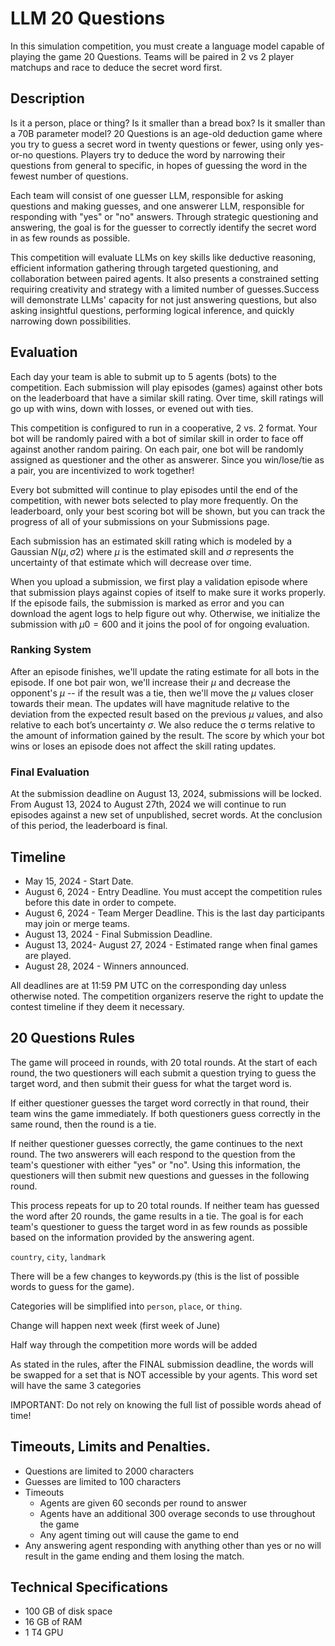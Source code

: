 # LLM 20 Questions

In this simulation competition, you must create a language model capable of
playing the game 20 Questions. Teams will be paired in 2 vs 2 player matchups and
race to deduce the secret word first.

## Description

Is it a person, place or thing? Is it smaller than a bread box? Is it smaller
than a 70B parameter model? 20 Questions is an age-old deduction game where you
try to guess a secret word in twenty questions or fewer, using only yes-or-no
questions. Players try to deduce the word by narrowing their questions from
general to specific, in hopes of guessing the word in the fewest number of questions.

Each team will consist of one guesser LLM, responsible for asking questions and
making guesses, and one answerer LLM, responsible for responding with "yes" or
"no" answers. Through strategic questioning and answering, the goal is for the
guesser to correctly identify the secret word in as few rounds as possible.

This competition will evaluate LLMs on key skills like deductive reasoning,
efficient information gathering through targeted questioning, and collaboration
between paired agents. It also presents a constrained setting requiring creativity
and strategy with a limited number of guesses.Success will demonstrate LLMs'
capacity for not just answering questions, but also asking insightful questions,
performing logical inference, and quickly narrowing down possibilities.

## Evaluation

Each day your team is able to submit up to 5 agents (bots) to the competition.
Each submission will play episodes (games) against other bots on the leaderboard
that have a similar skill rating. Over time, skill ratings will go up with wins,
down with losses, or evened out with ties.

This competition is configured to run in a cooperative, 2 vs. 2 format. Your bot
will be randomly paired with a bot of similar skill in order to face off against
another random pairing. On each pair, one bot will be randomly assigned as
questioner and the other as answerer. Since you win/lose/tie as a pair, you are
incentivized to work together!

Every bot submitted will continue to play episodes until the end of the competition,
with newer bots selected to play more frequently. On the leaderboard, only your
best scoring bot will be shown, but you can track the progress of all of your
submissions on your Submissions page.

Each submission has an estimated skill rating which is modeled by a Gaussian
$N(μ,σ2)$ where $μ$ is the estimated skill and $σ$ represents the uncertainty of
that estimate which will decrease over time.

When you upload a submission, we first play a validation episode where that
submission plays against copies of itself to make sure it works properly. If the
episode fails, the submission is marked as error and you can download the agent
logs to help figure out why. Otherwise, we initialize the submission with $μ0 = 600$
and it joins the pool of for ongoing evaluation.

### Ranking System

After an episode finishes, we'll update the rating estimate for all bots in the
episode. If one bot pair won, we'll increase their $μ$ and decrease the opponent's
$μ$ -- if the result was a tie, then we'll move the $μ$ values closer towards
their mean. The updates will have magnitude relative to the deviation from the
expected result based on the previous $μ$ values, and also relative to each bot’s
uncertainty $σ$. We also reduce the σ terms relative to the amount of information
gained by the result. The score by which your bot wins or loses an episode does
not affect the skill rating updates.

### Final Evaluation

At the submission deadline on August 13, 2024, submissions will be locked. From
August 13, 2024 to August 27th, 2024 we will continue to run episodes against a
new set of unpublished, secret words. At the conclusion of this period, the
leaderboard is final.

## Timeline

- May 15, 2024 - Start Date.
- August 6, 2024 - Entry Deadline. You must accept the competition rules before
  this date in order to compete.
- August 6, 2024 - Team Merger Deadline. This is the last day participants may
  join or merge teams.
- August 13, 2024 - Final Submission Deadline.
- August 13, 2024- August 27, 2024 - Estimated range when final games are played.
- August 28, 2024 - Winners announced.

All deadlines are at 11:59 PM UTC on the corresponding day unless otherwise noted.
The competition organizers reserve the right to update the contest timeline if
they deem it necessary.

## 20 Questions Rules

The game will proceed in rounds, with 20 total rounds. At the start of each round,
the two questioners will each submit a question trying to guess the target word,
and then submit their guess for what the target word is.

If either questioner guesses the target word correctly in that round, their team
wins the game immediately. If both questioners guess correctly in the same round,
then the round is a tie.

If neither questioner guesses correctly, the game continues to the next round.
The two answerers will each respond to the question from the team's questioner
with either "yes" or "no". Using this information, the questioners will then
submit new questions and guesses in the following round.

This process repeats for up to 20 total rounds. If neither team has guessed the
word after 20 rounds, the game results in a tie. The goal is for each team's
questioner to guess the target word in as few rounds as possible based on the
information provided by the answering agent.

`country`, `city`, `landmark`

There will be a few changes to keywords.py (this is the list of possible words to guess for the game).

Categories will be simplified into `person`, `place`, or `thing`.

Change will happen next week (first week of June)

Half way through the competition more words will be added

As stated in the rules, after the FINAL submission deadline, the words will be swapped for a set that is NOT accessible by your agents. This word set will have the same 3 categories

IMPORTANT: Do not rely on knowing the full list of possible words ahead of time!

## Timeouts, Limits and Penalties.

- Questions are limited to 2000 characters
- Guesses are limited to 100 characters
- Timeouts
  - Agents are given 60 seconds per round to answer
  - Agents have an additional 300 overage seconds to use throughout the game
  - Any agent timing out will cause the game to end
- Any answering agent responding with anything other than yes or no will result
  in the game ending and them losing the match.

## Technical Specifications

- 100 GB of disk space
- 16 GB of RAM
- 1 T4 GPU
